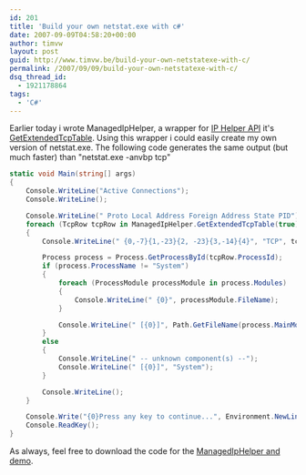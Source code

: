 ```yaml
---
id: 201
title: 'Build your own netstat.exe with c#'
date: 2007-09-09T04:58:20+00:00
author: timvw
layout: post
guid: http://www.timvw.be/build-your-own-netstatexe-with-c/
permalink: /2007/09/09/build-your-own-netstatexe-with-c/
dsq_thread_id:
  - 1921178864
tags:
  - 'C#'
---
```

Earlier today i wrote ManagedIpHelper, a wrapper for [IP Helper API](http://msdn2.microsoft.com/en-us/library/aa366073.aspx) it's [GetExtendedTcpTable](http://msdn2.microsoft.com/en-us/library/aa365928.aspx). Using this wrapper i could easily create my own version of netstat.exe. The following code generates the same output (but much faster) than "netstat.exe -anvbp tcp"

```csharp
static void Main(string[] args)
{
	Console.WriteLine("Active Connections");
	Console.WriteLine();

	Console.WriteLine(" Proto Local Address Foreign Address State PID");
	foreach (TcpRow tcpRow in ManagedIpHelper.GetExtendedTcpTable(true))
	{
		Console.WriteLine(" {0,-7}{1,-23}{2, -23}{3,-14}{4}", "TCP", tcpRow.LocalEndPoint, tcpRow.RemoteEndPoint, tcpRow.State, tcpRow.ProcessId);

		Process process = Process.GetProcessById(tcpRow.ProcessId);
		if (process.ProcessName != "System")
		{
			foreach (ProcessModule processModule in process.Modules)
			{
				Console.WriteLine(" {0}", processModule.FileName);
			}

			Console.WriteLine(" [{0}]", Path.GetFileName(process.MainModule.FileName));
		}
		else
		{
			Console.WriteLine(" -- unknown component(s) --");
			Console.WriteLine(" [{0}]", "System");
		}

		Console.WriteLine();
	}

	Console.Write("{0}Press any key to continue...", Environment.NewLine);
	Console.ReadKey();
}
```

As always, feel free to download the code for the [ManagedIpHelper and demo](http://www.timvw.be/wp-content/code/csharp/managediphelperanddemo.zip).
